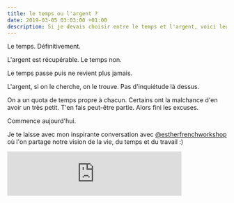 ```yaml
---
title: le temps ou l'argent ?
date: 2019-03-05 03:03:00 +01:00
description: Si je devais choisir entre le temps et l'argent, voici lequel je choisirais.
---
```


Le temps. Définitivement.

L'argent est récupérable. Le temps non. 

Le temps passe puis ne revient plus jamais.

L'argent, si on le cherche, on le trouve. Pas d'inquiétude là dessus.

On a un quota de temps propre à chacun. Certains ont la malchance d'en avoir un très petit. T'en fais peut-être partie. Alors fini les excuses.

Commence aujourd'hui.

Je te laisse avec mon inspirante conversation avec [@estherfrenchworkshop](https://www.instagram.com/estherfrenchworkshop) où l'on partage notre vision de la vie, du temps et du travail :)

<iframe src="https://anchor.fm/Franckdpt/embed/episodes/Conversation-avec-Esther-French-Workshop-e3cc11" height="102px" width="400px" frameborder="0" scrolling="no"></iframe>